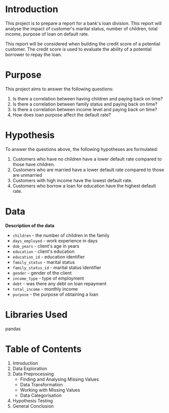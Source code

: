 # Introduction
This project is to prepare a report for a bank's loan division. This report will analyse the impact of customer's marital status, number of children, total income, purpose of loan on default rate.

This report will be considered when building the credit score of a potential customer. The credit score is used to evaluate the ability of a potential borrower to repay the loan.

# Purpose
This project aims to answer the following questions:
1. Is there a correlation between having children and paying back on time?
2. Is there a correlation between family status and paying back on time?
3. Is there a correlation between income level and paying back on time?
4. How does loan purpose affect the default rate?

# Hypothesis
To answer the questions above, the following hypotheses are formulated:
1. Customers who have no children have a lower default rate compared to those have children.
2. Customers who are married have a lower default rate compared to those are unmarried
3. Customers with high income have the lowest default rate.
4. Customers who borrow a loan for education have the highest default rate.

# Data
**Description of the data**
- `children` - the number of children in the family
- `days_employed` - work experience in days
- `dob_years` - client's age in years
- `education` - client's education
- `education_id` - education identifier
- `family_status` - marital status
- `family_status_id` - marital status identifier
- `gender` - gender of the client
- `income_type` - type of employment
- `debt` - was there any debt on loan repayment
- `total_income` - monthly income
- `purpose` - the purpose of obtaining a loan

# Libraries Used
pandas

# Table of Contents
1. Introduction
2. Data Exploration
3. Data Preprocessing
   - Finding and Analysing Missing Values
   - Data Transformation
   - Working with Missing Values
   - Data Categorisation
4. Hypothesis Testing
5. General Conclusion 
